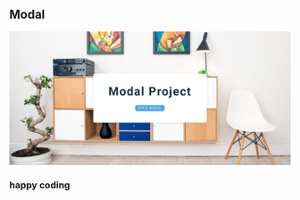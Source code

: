 ## Modal  
       
   
![alt text](<Screenshot 2024-02-17 221216.png>)      
  
       
### happy coding

  
